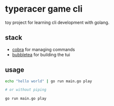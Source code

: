 # typeracer game cli

toy project for learning cli development with golang.

## stack

- [cobra](https://github.com/spf13/cobra) for managing commands
- [bubbletea](https://github.com/charmbracelet/bubbletea) for building the tui

## usage

```bash
echo "hello world" | go run main.go play

# or without piping

go run main.go play
```
